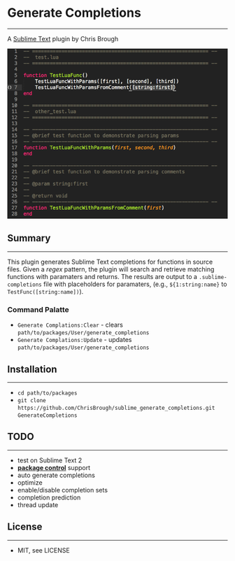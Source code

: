 # Generate Completions
---
A [Sublime Text](http://www.sublimetext.com) plugin by Chris Brough

![Screeenshot](https://github.com/ChrisBrough/sublime_generate_completions/blob/master/images/screenshot.png?raw=true)

## Summary
---
This plugin generates Sublime Text completions for functions in source files. Given a _regex_ pattern, the plugin will search and retrieve matching functions with paramaters and returns. The results are output to a `.sublime-completions` file with placeholders for paramaters, (e.g., `${1:string:name}` to `TestFunc([string:name])`).

### Command Palatte
- `Generate Complations:Clear` - clears `path/to/packages/User/generate_completions`
- `Generate Complations:Update` - updates `path/to/packages/User/generate_completions`

## Installation
---
- `cd path/to/packages`
- `git clone https://github.com/ChrisBrough/sublime_generate_completions.git GenerateCompletions`

## TODO
---
- test on Sublime Text 2
- [**package control**](https://sublime.wbond.net) support
- auto generate completions
- optimize
- enable/disable completion sets
- completion prediction
- thread update

## License
---
- MIT, see LICENSE
